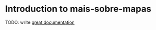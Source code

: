# Introduction to mais-sobre-mapas

TODO: write [great documentation](http://jacobian.org/writing/what-to-write/)
